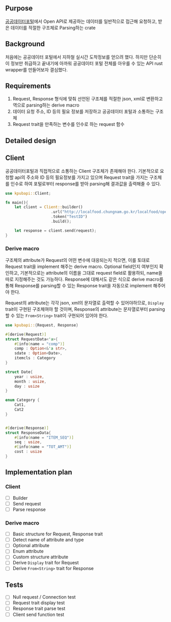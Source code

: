 ## Purpose
[공공데이터포털](https://www.data.go.kr/index.do)에서 Open API로 제공하는 데이터를 일반적으로 접근해 요청하고, 받은 데이터를 적절한 구조체로 Parsing하는 crate

## Background
처음에는 공공데이터 포털에서 지하철 실시간 도착정보를 얻으려 했다. 하지만 단순히 이 정보만 취급하고 끝내기에 아까워 공공데이터 포털 전체를 아우를 수 있는 API rust wrapper를 만들어보자 결심했다. 

## Requirements
1. Request, Response 형식에 맞춰 선언된 구조체를 적절한 json, xml로 변환하고 역으로 parsing하는 derive macro
2. 데이터 요청 주소, ID 등의 필요 정보를 저장하고 공공데이터 포털과 소통하는 구조체
3. Request trait을 만족하는 변수를 인수로 하는 request 함수

## Detailed design
## Client
공공데이터포털과 직접적으로 소통하는 Client 구조체가 존재해야 한다.
기본적으로 요청할 api의 주소와 ID 등의 필요정보를 가지고 있으며 Request trait을 가지는 구조체를 인수로 하여 포털로부터 response를 받아 parsing해 결과값을 출력해줄 수 있다. 

```rust
use kpubapi::Client;

fn main(){
    let client = Client::builder()
                    .url("http://localfood.chungnam.go.kr/localfood/openApi01.do")
                    .token("TestID")
                    .build();

    let response = client.send(request);
}
```

### Derive macro
구조체의 attribute가 Request의 어떤 변수에 대응되는지 적으면, 이를 토대로 Request trait을 implement 해주는 derive macro.
Optional field인지 여부인지 확인하고, 기본적으로는 attribute의 이름을 그대로 request field로 활용하되, name을 따로 지정해주는 것도 가능하다.
Response에 대해서도 같은 식으로 derive macro를 통해 Response를 parsing할 수 있는 Response trait을 자동으로 implement 해주어야 한다.

Request의 attribute는 각각 json, xml의 문자열로 출력할 수 있어야하므로, `Display` trait이 구현된 구조체여야 할 것이며,
Response의 attribute는 문자열로부터 parsing할 수 있는 `From<String>` trait이 구현되어 있어야 한다.

```rust
use kpubapi::{Request, Response}

#[derive(Request)]
struct RequestData<'a>{
	#[info(name = "comp")]
	comp : Option<&'a str>,
	sdate : Option<Date>,
	itemcls : Category
}

struct Date{
	year : usize,
	month : usize,
	day : usize
}

enum Category {
	Cat1,
	Cat2
}


#[derive(Response)]
struct ResponseData{
	#[info(name = "ITEM_SEQ")]
	seq : usize,
	#[info(name = "TOT_AMT")]
	cost : usize
}
```

## Implementation plan
### Client
- [ ] Builder
- [ ] Send request
- [ ] Parse response

### Derive macro
- [ ] Basic structure for Request, Response trait
- [ ] Detect name of attribute and type
- [ ] Optional attribute
- [ ] Enum attribute 
- [ ] Custom structure attribute
- [ ] Derive `Display` trait for Request
- [ ] Derive `From<String>` trait for Response

## Tests
- [ ] Null request / Connection test
- [ ] Request trait display test
- [ ] Response trait parse test
- [ ] Client send function test
